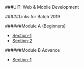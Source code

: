 ###UIT: Web & Mobile Development

#####Links for Batch 2019

######Module A (Beginners)
- [Section-1](http://bit.ly/2ttXhnO)
- [Section-2](http://bit.ly/2BIwAjH)

######Module B Advance
- [Section-1](http://bit.ly/2BIvF2J)